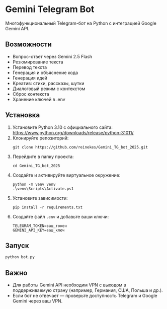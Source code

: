 # Gemini Telegram Bot

Многофункциональный Telegram-бот на Python с интеграцией Google Gemini API.

## Возможности
- Вопрос-ответ через Gemini 2.5 Flash
- Резюмирование текста
- Перевод текста
- Генерация и объяснение кода
- Генерация идей
- Креатив: стихи, рассказы, шутки
- Диалоговый режим с контекстом
- Сброс контекста
- Хранение ключей в .env

## Установка

1. Установите Python 3.10 с официального сайта: https://www.python.org/downloads/release/python-31011/
2. Клонируйте репозиторий:
   ```
   git clone https://github.com/reinekes/Gemini_TG_bot_2025.git
   ```
3. Перейдите в папку проекта:
   ```
   cd Gemini_TG_bot_2025
   ```
4. Создайте и активируйте виртуальное окружение:
   ```
   python -m venv venv
   .\venv\Scripts\Activate.ps1
   ```
5. Установите зависимости:
   ```
   pip install -r requirements.txt
   ```
6. Создайте файл `.env` и добавьте ваши ключи:
   ```
   TELEGRAM_TOKEN=ваш_токен
   GEMINI_API_KEY=ваш_ключ
   ```

## Запуск

```bash
python bot.py
```

## Важно
- Для работы Gemini API необходим VPN с выходом в поддерживаемую страну (например, Германия, США, Польша и др.).
- Если бот не отвечает — проверьте доступность Telegram и Google Gemini через ваш VPN. 